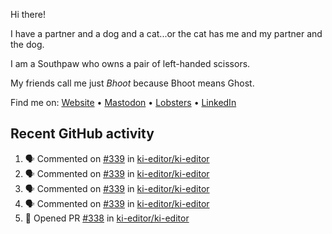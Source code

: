 Hi there!

I have a partner and a dog and a cat...or the cat has me and my partner and the dog.

I am a Southpaw who owns a pair of left-handed scissors.

My friends call me just *Bhoot* because Bhoot means Ghost.

Find me on: [Website](https://bhoot.dev) • [Mastodon](https://functional.cafe/@bhoot) • [Lobsters](https://lobste.rs/~bhoot) • [LinkedIn](https://linkedin.com/in/jbhoot)

## Recent GitHub activity

<!--START_SECTION:activity-->
1. 🗣 Commented on [#339](https://github.com/ki-editor/ki-editor/issues/339#issuecomment-2367210789) in [ki-editor/ki-editor](https://github.com/ki-editor/ki-editor)
2. 🗣 Commented on [#339](https://github.com/ki-editor/ki-editor/issues/339#issuecomment-2367180906) in [ki-editor/ki-editor](https://github.com/ki-editor/ki-editor)
3. 🗣 Commented on [#339](https://github.com/ki-editor/ki-editor/issues/339#issuecomment-2367160205) in [ki-editor/ki-editor](https://github.com/ki-editor/ki-editor)
4. 🗣 Commented on [#339](https://github.com/ki-editor/ki-editor/issues/339#issuecomment-2367154129) in [ki-editor/ki-editor](https://github.com/ki-editor/ki-editor)
5. 💪 Opened PR [#338](https://github.com/ki-editor/ki-editor/pull/338) in [ki-editor/ki-editor](https://github.com/ki-editor/ki-editor)
<!--END_SECTION:activity-->
